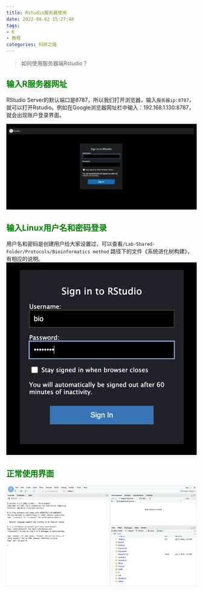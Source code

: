 ```yaml
---
title: Rstudio服务器使用
date: 2022-08-02 15:27:48
tags:
- R
- 教程
categories: 科研之路
---
```

> 如何使用服务器端Rstudio？
<meta name="referrer" content="no-referrer" />


<!--more-->

## <font color=green>输入R服务器网址</font>

RStudio Server的默认端口是8787，所以我们打开浏览器，输入`服务器ip:8787`，就可以打开Rstudio。例如在Google浏览器网址栏中输入：192.168.1.130:8787，就会出现账户登录界面。

![20220501xvJpuN](https://raw.githubusercontent.com/Lxmic/Picture-bed/master/uPic/2022-05-01-xvJpuN.png)

## <font color=green>输入Linux用户名和密码登录</font>

用户名和密码是创建用户给大家设置过，可以查看`/Lab-Shared-Folder/Protocols/Bioinformatics method` 路径下的文件《系统进化树构建》，有相应的说明。
![20220419e50ftc](https://raw.githubusercontent.com/Lxmic/Picture-bed/master/uPic/2022-04-19-e50ftc.png)

## <font color=green>正常使用界面</font>
![2022-04-19-f40ife](https://raw.githubusercontent.com/Lxmic/Picture-bed/master/uPic/2022-04-19-f40ife.png)